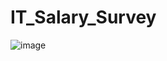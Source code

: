 # IT_Salary_Survey

![image](https://github.com/data-etoile/IT_Salary_Survey/assets/115047650/7aa3ace5-a2c3-45f0-82dc-41503bae5a01)
